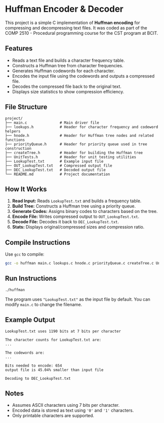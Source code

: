 # Huffman Encoder & Decoder

This project is a simple C implementation of **Huffman encoding** for compressing and decompressing text files. It was coded as part of the COMP 2510 - Procedural programming course for the CST program at BCIT. 

## Features

- Reads a text file and builds a character frequency table.
- Constructs a Huffman tree from character frequencies.
- Generates Huffman codewords for each character.
- Encodes the input file using the codewords and outputs a compressed file.
- Decodes the compressed file back to the original text.
- Displays size statistics to show compression efficiency.

## File Structure

```
project/
├── main.c               # Main driver file
├── lookups.h            # Header for character frequency and codeword helpers
├── hnode.h              # Header for Huffman tree nodes and related functions
├── priorityQueue.h      # Header for priority queue used in tree construction
├── createTree.h         # Header for building the Huffman tree
├── UnitTests.h          # Header for unit testing utilities
├── LookupTest.txt       # Example input file
├── OUT_LookupTest.txt   # Compressed output file
├── DEC_LookupTest.txt   # Decoded output file
└── README.md            # Project documentation
```

## How It Works

1. **Read Input:** Reads `LookupTest.txt` and builds a frequency table.
2. **Build Tree:** Constructs a Huffman tree using a priority queue.
3. **Generate Codes:** Assigns binary codes to characters based on the tree.
4. **Encode File:** Writes compressed output to `OUT_LookupTest.txt`.
5. **Decode File:** Decodes it back to `DEC_LookupTest.txt`.
6. **Stats:** Displays original/compressed sizes and compression ratio.

## Compile Instructions

Use `gcc` to compile:

```bash
gcc -o huffman main.c lookups.c hnode.c priorityQueue.c createTree.c UnitTests.c
```

## Run Instructions

```bash
./huffman
```

The program uses `"LookupTest.txt"` as the input file by default. You can modify `main.c` to change the filename.

## Example Output

```
LookupTest.txt uses 1190 bits at 7 bits per character

The character counts for LookupTest.txt are:
...

The codewords are:
...

Bits needed to encode: 654
output file is 45.04% smaller than input file

Decoding to DEC_LookupTest.txt
```

## Notes

- Assumes ASCII characters using 7 bits per character.
- Encoded data is stored as text using `'0'` and `'1'` characters.
- Only printable characters are supported.
